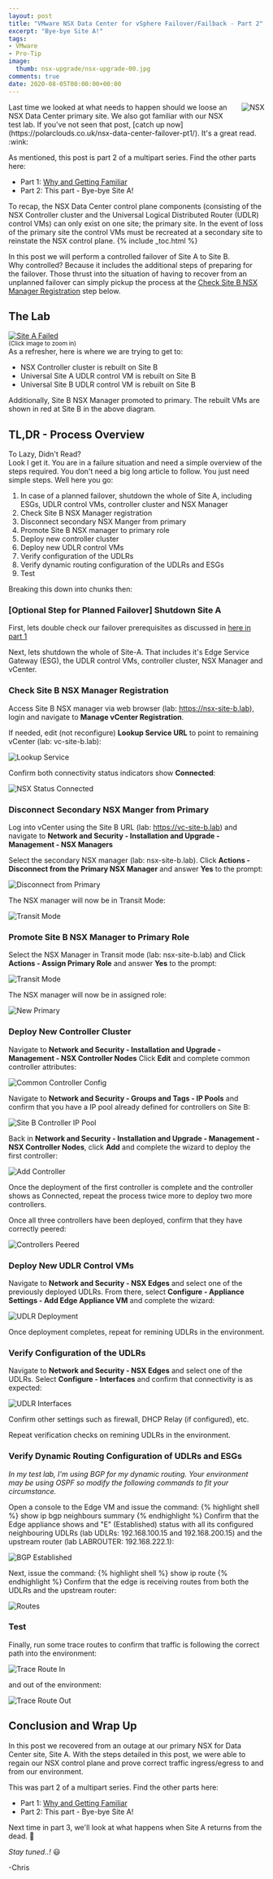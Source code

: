 ```yaml
---
layout: post
title: "VMware NSX Data Center for vSphere Failover/Failback - Part 2" 
excerpt: "Bye-bye Site A!"
tags: 
- VMware
- Pro-Tip
image:
  thumb: nsx-upgrade/nsx-upgrade-00.jpg
comments: true
date: 2020-08-05T00:00:00+00:00
---
```

<img style="float: right; margin: 0px 0px 10px 10px;" alt="NSX" src="/images/nsx-upgrade/nsx-upgrade-00.jpg">
Last time we looked at what needs to happen should we loose an NSX Data Center primary site. We also got familiar with our NSX test lab. If you've not seen that post, [catch up now](https://polarclouds.co.uk/nsx-data-center-failover-pt1/). It's a great read. :wink: 

As mentioned, this post is part 2 of a multipart series.  Find the other parts here:

-  Part 1: [Why and Getting Familiar](https://polarclouds.co.uk/nsx-data-center-failover-pt1/)
-  Part 2: This part - Bye-bye Site A!

To recap, the NSX Data Center control plane components (consisting of the NSX Controller cluster and the Universal Logical Distributed Router (UDLR) control VMs) can only exist on one site; the primary site. In the event of loss of the primary site the control VMs must be recreated at a secondary site to reinstate the NSX control plane.
{% include _toc.html %}

In this post we will perform a controlled failover of Site A to Site B.<br>
Why controlled?  Because it includes the additional steps of preparing for the failover. Those thrust into the situation of having to recover from an unplanned failover can simply pickup the process at the [Check Site B NSX Manager Registration](https://polarclouds.co.uk/nsx-data-center-failover-pt2/#check-site-b-nsx-manager-registration) step below.

## The Lab
<a target="_blank" href="/images/nsx-data-center-failover-pt1/nsx-data-center-failover-02.png"><img style="display:block;" src="/images/nsx-data-center-failover-pt1/nsx-data-center-failover-02.png" alt="Site A Failed"/></a><sup>(Click image to zoom in)</sup><br>
As a refresher, here is where we are trying to get to:
- NSX Controller cluster is rebuilt on Site B 
- Universal Site A UDLR control VM is rebuilt on Site B
- Universal Site B UDLR control VM is rebuilt on Site B

Additionally, Site B NSX Manager promoted to primary. The rebuilt VMs are shown in red at Site B in the above diagram.

## TL,DR - Process Overview
To Lazy, Didn't Read?<br>
Look I get it.  You are in a failure situation and need a simple overview of the steps required. You don't need a big long article to follow. You just need simple steps.  Well here you go:

1.  In case of a planned failover, shutdown the whole of Site A, including ESGs, UDLR control VMs, controller cluster and NSX Manager
2.  Check Site B NSX Manager registration
3.  Disconnect secondary NSX Manger from primary
4.  Promote Site B NSX manager to primary role
5.  Deploy new controller cluster
6.  Deploy new UDLR control VMs
7.  Verify configuration of the UDLRs
8.  Verify dynamic routing configuration of the UDLRs and ESGs
9.  Test

Breaking this down into chunks then:

### [Optional Step for Planned Failover] Shutdown Site A
First, lets double check our failover prerequisites as discussed in [here in part 1](https://polarclouds.co.uk/nsx-data-center-failover-pt1/#failover-prerequisites)

Next, lets shutdown the whole of Site-A. That includes it's Edge Service Gateway (ESG), the UDLR control VMs, controller cluster, NSX Manager and vCenter.

### Check Site B NSX Manager Registration
Access Site B NSX manager via web browser (lab: https://nsx-site-b.lab), login and navigate to **Manage vCenter Registration**.

If needed, edit (not reconfigure) **Lookup Service URL** to point to remaining vCenter (lab: vc-site-b.lab):

<img style="display: block; margin-left: auto; margin-right: auto;" alt="Lookup Service" src="/images/nsx-data-center-failover-pt2/nsx-data-center-failover2-01.png">

Confirm both connectivity status indicators show **Connected**:

<img style="display: block; margin-left: auto; margin-right: auto;" alt="NSX Status Connected" src="/images/nsx-data-center-failover-pt2/nsx-data-center-failover2-02.png">

### Disconnect Secondary NSX Manger from Primary
Log into vCenter using the Site B URL (lab: https://vc-site-b.lab) and navigate to **Network and Security - Installation and Upgrade - Management - NSX Managers**

Select the secondary NSX manager (lab: nsx-site-b.lab). Click **Actions - Disconnect from the Primary NSX Manager** and answer **Yes** to the prompt:

<img style="display: block; margin-left: auto; margin-right: auto;" alt="Disconnect from Primary" src="/images/nsx-data-center-failover-pt2/nsx-data-center-failover2-03.png">

The NSX manager will now be in Transit Mode:

<img style="display: block; margin-left: auto; margin-right: auto;" alt="Transit Mode" src="/images/nsx-data-center-failover-pt2/nsx-data-center-failover2-04.png">

### Promote Site B NSX Manager to Primary Role
Select the NSX Manager in Transit mode (lab: nsx-site-b.lab) and Click **Actions - Assign Primary Role** and answer **Yes** to the prompt:

<img style="display: block; margin-left: auto; margin-right: auto;" alt="Transit Mode" src="/images/nsx-data-center-failover-pt2/nsx-data-center-failover2-05.png">

The NSX manager will now be in assigned role:

<img style="display: block; margin-left: auto; margin-right: auto;" alt="New Primary" src="/images/nsx-data-center-failover-pt2/nsx-data-center-failover2-06.png">

### Deploy New Controller Cluster
Navigate to **Network and Security - Installation and Upgrade - Management - NSX Controller Nodes**
Click **Edit** and complete common controller attributes:

<img style="display: block; margin-left: auto; margin-right: auto;" alt="Common Controller Config" src="/images/nsx-data-center-failover-pt2/nsx-data-center-failover2-07.png">

Navigate to **Network and Security - Groups and Tags - IP Pools** and confirm that you have a IP pool already defined for controllers on Site B:
 
<img style="display: block; margin-left: auto; margin-right: auto;" alt="Site B Controller IP Pool" src="/images/nsx-data-center-failover-pt2/nsx-data-center-failover2-08.png">

Back in **Network and Security - Installation and Upgrade - Management - NSX Controller Nodes**, click **Add** and complete the wizard to deploy the first controller:

<img style="display: block; margin-left: auto; margin-right: auto;" alt="Add Controller" src="/images/nsx-data-center-failover-pt2/nsx-data-center-failover2-09.png">

Once the deployment of the first controller is complete and the controller shows as Connected, repeat the process twice more to deploy two more controllers.

Once all three controllers have been deployed, confirm that they have correctly peered:

<img style="display: block; margin-left: auto; margin-right: auto;" alt="Controllers Peered" src="/images/nsx-data-center-failover-pt2/nsx-data-center-failover2-10.png">

### Deploy New UDLR Control VMs
Navigate to **Network and Security - NSX Edges** and select one of the previously deployed UDLRs. From there, select **Configure - Appliance Settings - Add Edge Appliance VM** and complete the wizard:

<img style="display: block; margin-left: auto; margin-right: auto;" alt="UDLR Deployment" src="/images/nsx-data-center-failover-pt2/nsx-data-center-failover2-11.png">

Once deployment completes, repeat for remining UDLRs in the environment.

### Verify Configuration of the UDLRs
Navigate to **Network and Security - NSX Edges** and select one of the UDLRs. Select **Configure - Interfaces** and confirm that connectivity is as expected:

<img style="display: block; margin-left: auto; margin-right: auto;" alt="UDLR Interfaces" src="/images/nsx-data-center-failover-pt2/nsx-data-center-failover2-12.png">

Confirm other settings such as firewall, DHCP Relay (if configured), etc.

Repeat verification checks on remining UDLRs in the environment.

### Verify Dynamic Routing Configuration of UDLRs and ESGs
*In my test lab, I'm using BGP for my dynamic routing. Your environment may be using OSPF so modify the following commands to fit your circumstance.*

Open a console to the Edge VM and issue the command:
{% highlight shell %}
show ip bgp neighbours summary
{% endhighlight %}
Confirm that the Edge appliance shows and "E" (Established) status with all its configured neighbouring UDLRs (lab UDLRs: 192.168.100.15 and 192.168.200.15) and the upstream router (lab LABROUTER: 192.168.222.1):

<img style="display: block; margin-left: auto; margin-right: auto;" alt="BGP Established" src="/images/nsx-data-center-failover-pt2/nsx-data-center-failover2-13.png">

Next, issue the command:
{% highlight shell %}
show ip route
{% endhighlight %}
Confirm that the edge is receiving routes from both the UDLRs and the upstream router:

<img style="display: block; margin-left: auto; margin-right: auto;" alt="Routes" src="/images/nsx-data-center-failover-pt2/nsx-data-center-failover2-14.png">

### Test
Finally, run some trace routes to confirm that traffic is following the correct path into the environment:

<img style="display: block; margin-left: auto; margin-right: auto;" alt="Trace Route In" src="/images/nsx-data-center-failover-pt2/nsx-data-center-failover2-15.png">

and out of the environment:

<img style="display: block; margin-left: auto; margin-right: auto;" alt="Trace Route Out" src="/images/nsx-data-center-failover-pt2/nsx-data-center-failover2-16.png">

## Conclusion and Wrap Up
In this post we recovered from an outage at our primary NSX for Data Center site, Site A. With the steps detailed in this post, we were able to regain our NSX control plane and prove correct traffic ingress/egress to and from our environment.

This was part 2 of a multipart series.  Find the other parts here:

-  Part 1: [Why and Getting Familiar](https://polarclouds.co.uk/nsx-data-center-failover-pt1/)
-  Part 2: This part - Bye-bye Site A!

Next time in part 3, we'll look at what happens when Site A returns from the dead. :ghost:

*Stay tuned..!*  :smiley:

-Chris